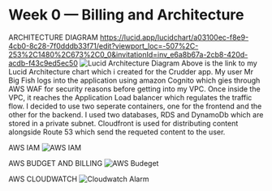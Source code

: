 # Week 0 — Billing and Architecture
ARCHITECTURE DIAGRAM
https://lucid.app/lucidchart/a03100ec-f8e9-4cb0-8c28-7f0dddb33f71/edit?viewport_loc=-507%2C-253%2C1480%2C673%2C0_0&invitationId=inv_e6a8b67a-2cb8-420d-acdb-f43c9ed5ec50
![Lucid Architecture Diagram](https://user-images.githubusercontent.com/75304701/219485598-261c5f9e-411f-40ca-a830-fea79277022e.png)
Above is the link to my Lucid Architecture chart which i created for the Crudder app.
My user Mr Big Fish logs into the application using amazon Cognito which gies through AWS WAF for security reasons before getting into my VPC. 
Once inside the VPC, it reaches the Application Load balancer which regulates the traffic flow.
I decided to use two seperate containers, one for the frontend and the other for the backend.
I used two databases, RDS and DynamoDb which are stored in a private subnet.
Cloudfront is used for distributing content alongside Route 53 which send the requeted content to the user.


AWS IAM
![AWS IAM](https://user-images.githubusercontent.com/75304701/219489592-e596eaaf-fc39-4b21-97ac-ca363e098a7d.png)

AWS BUDGET AND BILLING
![AWS Budeget](https://user-images.githubusercontent.com/75304701/219489685-0fcf6669-4e19-455b-bf65-864427ccfb12.png)

AWS CLOUDWATCH
![Cloudwatch Alarm](https://user-images.githubusercontent.com/75304701/219489780-776a97f0-eceb-490a-afcd-1eddbfbb74d7.png)
